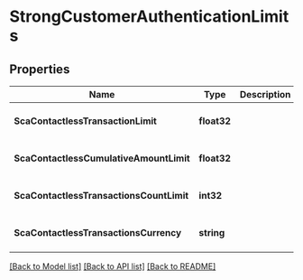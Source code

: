 # StrongCustomerAuthenticationLimits

## Properties
Name | Type | Description | Notes
------------ | ------------- | ------------- | -------------
**ScaContactlessTransactionLimit** | **float32** |  | [optional] [default to null]
**ScaContactlessCumulativeAmountLimit** | **float32** |  | [optional] [default to null]
**ScaContactlessTransactionsCountLimit** | **int32** |  | [optional] [default to null]
**ScaContactlessTransactionsCurrency** | **string** |  | [optional] [default to null]

[[Back to Model list]](../README.md#documentation-for-models) [[Back to API list]](../README.md#documentation-for-api-endpoints) [[Back to README]](../README.md)


